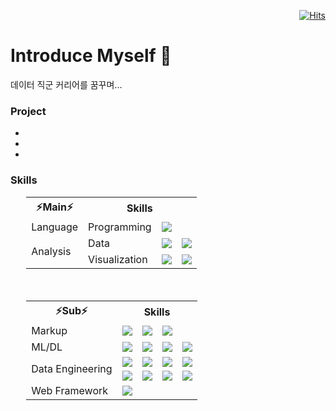 <!-- 📌 각종 참고 링크 모음 🎁
방문자 수 통계 : https://hits.seeyoufarm.com/
각종 배찌 : https://shields.io/
아이콘 : https://simpleicons.org/
https://hyeinisfree.tistory.com/22
 -->

<div align="right">

[![Hits](https://hits.seeyoufarm.com/api/count/incr/badge.svg?url=https%3A%2F%2Fgithub.com%2Fhyeongseok1018&count_bg=%23922F41&title_bg=%23555555&icon=github.svg&icon_color=%23E1D9D9&title=visits&edge_flat=false)](https://hits.seeyoufarm.com)

</div>


<h1> Introduce Myself 🚀</h1>

데이터 직군 커리어를 꿈꾸며...

### Project
- 
-
-


### Skills

<div align="center">
  
  

<div align="center">
<table style="width:90%; margin:auto;">
    <tbody>
        <tr>
            <th>⚡Main⚡</th>
            <th colspan="3" style="text-align:center;">Skills</th>
        </tr>
        <tr>
            <td rowspan="1">Language</td>
            <td rowspan="1">Programming</td>
            <td align="center"><img src="https://img.shields.io/badge/Python-3776AB?style=plastic&logo=Python&logoColor=white"/></td>
            <td></td>
        </tr>
    <tr>
            <td rowspan="2">Analysis</td>
            <td rowspan="1">Data</td>
            <td align="center"><img src="https://img.shields.io/badge/Numpy-013243?style=plastic&logo=Numpy"></td>
            <td align="center"><img src="https://img.shields.io/badge/Pandas-150458?style=plastic&logo=Pandas&logoColor=white"/></td>
        </tr>
        <tr>
            <td rowspan="1">Visualization</td>
            <td align="center"><img src="https://img.shields.io/badge/Matplotlib-137CBD?style=plastic"></td>
            <td align="center"><img src="https://img.shields.io/badge/Seaborn-24A47F?style=plastic"></td>
            <!-- <td align="center"><img src="https://img.shields.io/badge/Looker-4285F4?style=plastic&logo=Looker&logoColor=white"/></td>
            <td align="center"><img src="https://img.shields.io/badge/Tableau-E97627?style=plastic&logo=Tableau&logoColor=white"/></td> -->
        </tr>
    </tbody>
</table>
</div>
</div>

</br>
</br>
</br>

<div align="center">
<table style="width:90%; margin:auto;">
    <tbody>
        <tr>
            <th>⚡Sub⚡</th>
            <th colspan="5" style="text-align:center;">Skills</th>
        </tr>
        <tr>
            <td rowspan="1">Markup</td>
            <td align="center"><img src="https://img.shields.io/badge/HTML5-E34F26?style=plastic&logo=HTML5&logoColor=white"/></td>
            <td align="center"><img src="https://img.shields.io/badge/CSS3-1572B6?style=plastic&logo=CSS3&logoColor=white"/></td>
            <td align="center"><img src="https://img.shields.io/badge/Javascript-F7DF1E?style=plastic&logo=javascript&logoColor=white"/></td>
            <td></td>
        </tr>
        <tr>
            <td rowspan="1">ML/DL</td>
            <td align="center"><img src="https://img.shields.io/badge/Tensorflow-FF6F00?style=plastic&logo=Tensorflow&logoColor=white"/></td>
            <td align="center"><img src="https://img.shields.io/badge/XGBoost-7f000b?style=plastic"/></td>
            <td align="center"><img src="https://img.shields.io/badge/Regression-2496ED?style=plastic"/></td>
            <td align="center"><img src="https://img.shields.io/badge/scikit_learn-F7931E?style=plastic&logo=scikitlearn&logoColor=white"/></td>
        </tr>        
        <tr>
            <td rowspan="2">Data Engineering</td>
            <td align="center"><img src="https://img.shields.io/badge/Git-F05032?style=plastic&logo=Git&logoColor=white"/></td>
            <td align="center"><img src="https://img.shields.io/badge/GitHub-181717?style=plastic&logo=GitHub&logoColor=white"/></td>
            <td align="center"><img src="https://img.shields.io/badge/BeautifulSoup-8b87c3?style=plastic"/></td>
            <td align="center"><img src="https://img.shields.io/badge/Selenium-43B02A?style=plastic&logo=Selenium&logoColor=white"/></td>
        </tr>
        <tr>
            <td align="center"><img src="https://img.shields.io/badge/Docker-2496ED?style=plastic&logo=Docker&logoColor=white"/></td>
            <td align="center"><img src="https://img.shields.io/badge/SQLite-003B57?style=plastic&logo=SQLite&logoColor=white"/></td>
            <td align="center"><img src="https://img.shields.io/badge/MySQL-4479A1?style=plastic&logo=MySQL&logoColor=white"/></td>
            <td align="center"><img src="https://img.shields.io/badge/PostgreSQL-4169E1?style=plastic&logo=PostgreSQL&logoColor=white"/></td>
        </tr>
        <tr>
            <td rowspan="1">Web Framework</td>
            <td align="center"><img src="https://img.shields.io/badge/flask-000000?style=plastic&logo=flask&logoColor=white"/></td>
            <td></td>
            <td></td>
            <td></td>
        </tr>
    </tbody>
</table>
</div>

<!--
**hyeongseok1018/hyeongseok1018** is a ✨ _special_ ✨ repository because its `README.md` (this file) appears on your GitHub profile.

Here are some ideas to get you started:

- 🔭 I’m currently working on ...
- 🌱 I’m currently learning ...
- 👯 I’m looking to collaborate on ...
- 🤔 I’m looking for help with ...
- 💬 Ask me about ...
- 📫 How to reach me: ...
- 😄 Pronouns: ...
- ⚡ Fun fact: ...
-->
